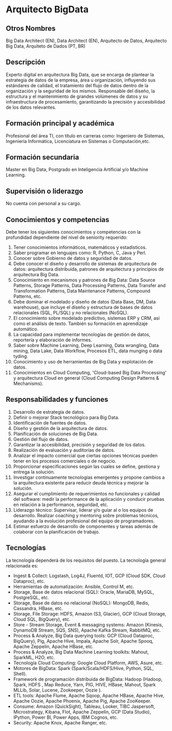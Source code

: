 # Arquitecto BigData

## Otros Nombres

Big Data Architect (EN), Data Architect (EN), Arquitecto de Datos, Arquitecto Big Data, Arquiteto de Dados (PT, BR)

## Descripción

Experto digital en arquitectura Big Data, que se encarga de plantear la estrategia de datos de la empresa, área u organización, influyendo sus estándares de calidad, el tratamiento del flujo de datos dentro de la organización y la seguridad de los mismos. Responsable del diseño, la estructura y el mantenimiento de grandes volúmenes de datos y su infraestructura de procesamiento, garantizando la precisión y accesibilidad de los datos relevantes. 

## Formación principal y académica

Profesional del área TI, con título en carreras como: Ingeniero de Sistemas, Ingeniería Informática, Licenciatura en Sistemas o Computación,etc. 

## Formación secundaria

Master en Big Data, Postgrado en Inteligencia Artificial y/o Machine Learning.

## Supervisión o liderazgo

No cuenta con personal a su cargo. 

## Conocimientos y competencias

Debe tener los siguientes conocimientos y competencias con la profundidad dependiente del nivel de seniority requerido:

1. Tener conocimientos informáticos, matemáticos y estadísticos.  
2. Saber programar en lenguajes como: R, Python, C, Java y Perl. 
3. Conocer sobre Gobierno de datos y seguridad de datos. 
4. Debe conocer el diseño y desarrollo de sistemas de arquitectura de datos: arquitectura distribuida, patrones de arquitectura y principios de arquitectura Big Data. 
5. Conocimiento en mecanismos y patrones de Big Data: Data Source Patterns, Storage Patterns, Data Processing Patterns, Data Transfer and Transformation Patterns, Data Maintenance Patterns, Compound Patterns, etc.
6. Debe dominar el modelado y diseño de datos (Data Base, DM, Data warehouse), que incluye el diseño y estructura de bases de datos relacionales (SQL, PL/SQL) y no relacionales (NoSQL). 
7. El conocimiento sobre modelado predictivo, sistemas ERP y CRM, así como el análisis de texto. También su formación en aprendizaje automático. 
8. La capacidad para implementar tecnologías de gestión de datos, reportería y elaboración de informes. 
9. Saber sobre Machine Learning, Deep Learning, Data wrangling, Data mining, Data Lake, Data Workflow, Procesos ETL, data munging o data tyding. 
10. Conocimiento y uso de herramientas de Big Data y explotación de datos.
11. Conocimientos en Cloud Computing, 'Cloud-based Big Data Processing' y arquitectura Cloud en general (Cloud Computing Design Patterns & Mechanisms).

## Responsabilidades y funciones

1. Desarrollo de estrategia de datos. 
2. Definir o mejorar Stack tecnológico para Big Data. 
3. Identificación de fuentes de datos. 
4. Diseño y gestión de la arquitectura de datos. 
5. Planificación de soluciones de Big Data. 
6. Gestión del flujo de datos. 
7. Garantizar la accesibilidad, precisión y seguridad de los datos. 
8. Realización de evaluación y auditorías de datos.
9. Analizar el impacto comercial que ciertas opciones técnicas pueden tener en los procesos comerciales  o de negocio. 
10. Proporcionar especificaciones según las cuales se define, gestiona y entrega la solución. 
11. Investigar continuamente tecnologías emergentes y propone cambios a la arquitectura existente para reducir deuda técnica y mejorar la solución. 
12. Asegurar el cumplimiento de requerimientos no funcionales y calidad del software: medir la performance de la aplicación y conducir pruebas en relación a la performance, seguridad, etc. 
13. Liderazgo técnico: Supervisar, liderar y/o guiar al o los equipos de desarrollo. Realizar coaching y mentoring sobre problemas técnicos, ayudando a la evolución profesional del equipo de programadores.
14. Estimar esfuerzo de desarrollo de componentes y tareas además de colaborar con la planificación de trabajo. 

## Tecnologías

La tecnología dependerá de los requisitos del puesto. La tecnología general relacionada es:

- Ingest & Collect: Logstash, Log4J, Fluentd, IOT, GCP (Cloud SDK, Cloud Dataproc), etc.
- Herramientas de automatización: Ansible, Control M, etc.
- Storage, Base de datos relacional (SQL): Oracle, MariaDB, MySQL, PostgreSQL, etc.
- Storage, Base de datos no relacional (NoSQL): MongoDB, Redis, Cassandra, HBase, etc.
- Storage, File Storage: HDFS, Amazon (S3, Glacier), GCP (Cloud Storage, Cloud SQL, BigQuery), etc.
- Store - Stream Storage, Event & messaging systems: Amazon (Kinesis, DynamoDB Stream, SQS, SNS), Apache Kafka Stream, RabbitMQ, etc.
- Process & Analyze, Big Data querying tools: GCP (Cloud Dataproc, BigQuery), Pig, Apache Hive, Impala, Apache Solr, Apache Spooq, Apache Zeppelin, Apache HBase, etc.
- Process & Analyze, Big Data Machine Learning toolkits: Mahout, SparkML, H2O, etc.
- Tecnología Cloud Computing: Google Cloud Platform, AWS, Asure, etc.
- Motores de BigData: Spark (Spark/Scala/HDFS/Hive, Python, SQL, Shell).
- Framework de programación distribuida de BigData: Hadoop (Hadoop, Spark, HDFS , Map Reduce, Yarn, PIG, HIVE, HBase, Mahout, Spark MLLib, Solar, Lucene, Zookeeper, Oozie ).
- ETL tools: Apache Flume, Apache Sqoop, Apache HBase, Apache Hive, Apache Oozie, Apache Phoenix, Apache Pig, Apache ZooKeeper.
- Consume: Amazon (QuickSight), Tableau, Looker, TIBC Jaspersoft, Microstrategy, Kibana, Flot, Apache Zeppelin, GCP (Data Studio), IPython, Power BI, Power Apps, IBM Cognos, etc.
- Security: Apache Knox, Apache Ranger, etc.

